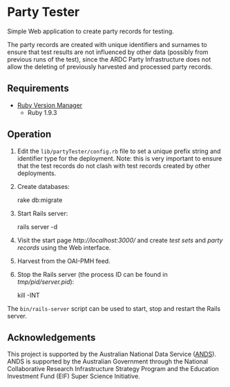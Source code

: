 Party Tester
============

Simple Web application to create party records for testing.

The party records are created with unique identifiers and surnames to
ensure that test results are not influenced by other data (possibly
from previous runs of the test), since the ARDC Party Infrastructure
does not allow the deleting of previously harvested and processed
party records.

Requirements
------------

- [Ruby Version Manager](http://rvm.io/)
    - Ruby 1.9.3

Operation
---------

1. Edit the `lib/partyTester/config.rb` file to set a unique prefix
   string and identifier type for the deployment. Note: this is very
   important to ensure that the test records do not clash with test
   records created by other deployments.

2. Create databases:

	rake db:migrate

3. Start Rails server:

    rails server -d

4. Visit the start page _http://localhost:3000/_ and create _test sets_
   and _party records_ using the Web interface.

5. Harvest from the OAI-PMH feed.

6. Stop the Rails server (the process ID can be found in _tmp/pid/server.pid_):

    kill -INT <processID>

The `bin/rails-server` script can be used to start, stop and restart
the Rails server.

Acknowledgements
----------------

This project is supported by the Australian National Data Service
([ANDS](http://www.ands.org.au/)). ANDS is supported by the Australian
Government through the National Collaborative Research Infrastructure
Strategy Program and the Education Investment Fund (EIF) Super Science
Initiative.
